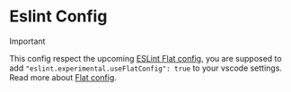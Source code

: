# Eslint Config


> [!IMPORTANT]
> This config respect the upcoming [ESLint Flat config](https://eslint.org/docs/latest/use/configure/configuration-files-new), you are supposed to add `"eslint.experimental.useFlatConfig": true` to your vscode settings. Read more about [Flat config](https://eslint.org/blog/2023/10/flat-config-rollout-plans/#flat-config-by-default-in-eslint-v9.0.0).
 